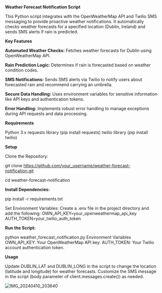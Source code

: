 
**Weather Forecast Notification Script**

This Python script integrates with the OpenWeatherMap API and Twilio SMS messaging to provide proactive weather notifications. It automatically checks weather forecasts for a specified location (Dublin, Ireland) and sends SMS alerts if rain is predicted.

**Key Features**

**Automated Weather Checks:** Fetches weather forecasts for Dublin using OpenWeatherMap API.

**Rain Prediction Logic:** Determines if rain is forecasted based on weather condition codes.

**SMS Notifications:** Sends SMS alerts via Twilio to notify users about forecasted rain and recommend carrying an umbrella.

**Secure Data Handling:** Uses environment variables for sensitive information like API keys and authentication tokens.

**Error Handling:** Implements robust error handling to manage exceptions during API requests and data processing.


**Requirements**

Python 3.x
requests library (pip install requests)
twilio library (pip install twilio)

**Setup**

Clone the Repository:

git clone https://github.com/your_username/weather-forecast-notification.git

cd weather-forecast-notification


**Install Dependencies:**

pip install -r requirements.txt

Set Environment Variables:
Create a .env file in the project directory and add the following:
OWN_API_KEY=your_openweathermap_api_key
AUTH_TOKEN=your_twilio_auth_token


**Run the Script:**

python weather_forecast_notification.py
Environment Variables
OWN_API_KEY: Your OpenWeatherMap API key.
AUTH_TOKEN: Your Twilio account authentication token.


**Usage**

Update DUBLIN_LAT and DUBLIN_LONG in the script to change the location (latitude and longitude) for weather forecasts.
Customize the SMS message in the script (body parameter of client.messages.create()) as needed.


![IMG_20240410_203640](https://github.com/patreeck/rainAlert/assets/163764755/84c4a18d-a192-4c8d-932a-da77050b77c4)

